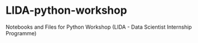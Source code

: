 # LIDA-python-workshop
Notebooks and Files for Python Workshop (LIDA - Data Scientist Internship Programme)
